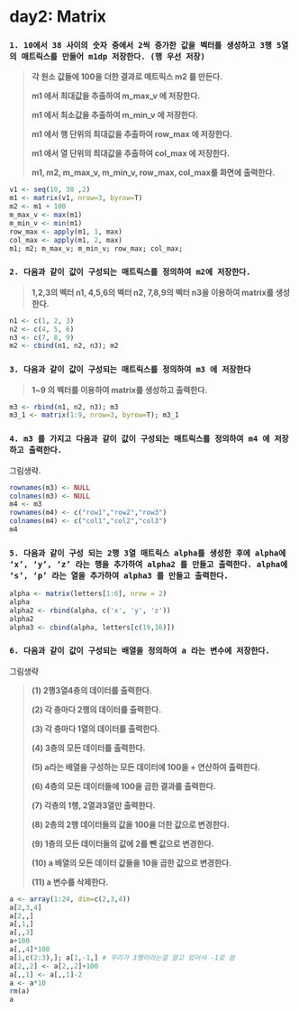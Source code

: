 # day2: Matrix

### `1. 10에서 38 사이의 숫자 중에서 2씩 증가한 값을 벡터를 생성하고 3행 5열의 매트릭스를 만들어 m1dp 저장한다. (행 우선 저장)`

> **각 원소 값들에 100을 더한 결과로 매트릭스 m2 를 만든다.**
>
> **m1 에서 최대값을 추출하여 m_max_v 에 저장한다.**           
>
> **m1 에서 최소값을 추출하여 m_min_v 에 저장한다.**  
>
> **m1 에서 행 단위의 최대값을 추출하여 row_max 에 저장한다.**
>
> **m1 에서 열 단위의 최대값을 추출하여 col_max 에 저장한다.**
>
> **m1, m2, m_max_v, m_min_v, row_max, col_max를 화면에 출력한다.**

``` R
v1 <- seq(10, 38 ,2)
m1 <- matrix(v1, nrow=3, byrow=T)
m2 <- m1 + 100
m_max_v <- max(m1)
m_min_v <- min(m1)
row_max <- apply(m1, 1, max)
col_max <- apply(m1, 2, max)
m1; m2; m_max_v; m_min_v; row_max; col_max;
```



### `2. 다음과 같이 값이 구성되는 매트릭스를 정의하여 m2에 저장한다.`

> **1,2,3의 벡터 n1, 4,5,6의 벡터 n2, 7,8,9의 벡터 n3을 이용하여 matrix를 생성한다.**

``` R
n1 <- c(1, 2, 3)
n2 <- c(4, 5, 6)
n3 <- c(7, 8, 9)
m2 <- cbind(n1, n2, n3); m2
```



### `3. 다음과 같이 값이 구성되는 매트릭스를 정의하여 m3 에 저장한다`

> **1~9 의 벡터를 이용하여 matrix를 생성하고 출력한다.**

``` R
m3 <- rbind(n1, n2, n3); m3
m3_1 <- matrix(1:9, nrow=3, byrow=T); m3_1
```



### `4. m3 를 가지고 다음과 같이 값이 구성되는 매트릭스를 정의하여 m4 에 저장하고 출력한다.`

그림생략.

``` R
rownames(m3) <- NULL
colnames(m3) <- NULL
m4 <- m3
rownames(m4) <- c("row1","row2","row3")
colnames(m4) <- c("col1","col2","col3")
m4
```

### `5. 다음과 같이 구성 되는 2행 3열 매트릭스 alpha를 생성한 후에 alpha에 ‘x’, ‘y’, ‘z’ 라는 행을 추가하여 alpha2 를 만들고 출력한다. alpha에 ‘s’, ‘p’ 라는 열을 추가하여 alpha3 를 만들고 출력한다.`

``` R
alpha <- matrix(letters[1:6], nrow = 2)
alpha
alpha2 <- rbind(alpha, c('x', 'y', 'z'))
alpha2
alpha3 <- cbind(alpha, letters[c(19,16)])
```



  ### `6. 다음과 같이 값이 구성되는 배열을 정의하여 a 라는 변수에 저장한다.`

그림생략

> **(1) 2행3열4층의 데이터를 출력한다.**
>
> **(2) 각 층마다 2행의 데이터를 출력한다.**
>
> **(3) 각 층마다 1열의 데이터를 출력한다.**
>
> **(4) 3층의 모든 데이터를 출력한다.**
>
> **(5) a라는 배열을 구성하는 모든 데이터에 100을 + 연산하여 출력한다.**
>
> **(6) 4층의 모든 데이터들에 100을 곱한 결과를 출력한다.**
>
> **(7) 각층의 1행, 2열과3열만 출력한다.**
>
> **(8) 2층의 2행 데이터들의 값을 100을 더한 값으로 변경한다.**
>
> **(9) 1층의 모든 데이터들의 값에 2를 뺀 값으로 변경한다.**
>
> **(10) a 배열의 모든 데이터 값들을 10을 곱한 값으로 변경한다.**
>
> **(11) a 변수를 삭제한다.**

``` R
a <- array(1:24, dim=c(2,3,4))
a[2,3,4]
a[2,,]
a[,1,]
a[,,3]
a+100
a[,,4]*100
a[1,c(2:3),]; a[1,-1,] # 우리가 3행이라는걸 알고 있어서 -1로 씀
a[2,,2] <- a[2,,2]+100
a[,,1] <- a[,,1]-2
a <- a*10
rm(a)
a
```

